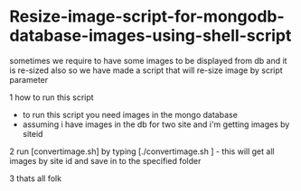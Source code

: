 # Resize-image-script-for-mongodb-database-images-using-shell-script
sometimes we require to have some images to be displayed from db and it is re-sized also so we have made a script that will re-size image by script parameter

1 how to run this script
- to run this script you need images in the mongo database
- assuming i have images in the db for two site and i'm getting images by siteid

2 run [convertimage.sh] by typing [./convertimage.sh <site id>]
    - this will get all images by site id and save in to the specified folder

3 thats all folk
